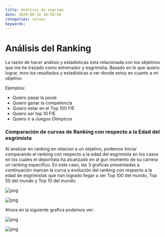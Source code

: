 ```yaml
---
title: Análisis de esgrima
date: 2020-09-16 16:56:54
categories: values
keywords: 
---
```


# Análisis del Ranking

La razón de hacer análisis y estadísticas esta relacionada con los objetivos que me he trazado como entrenador y esgrimista. Basado en lo que quiero lograr, miro los resultados y estadísticas a ver donde estoy en cuanto a mi objetivo

Ejemplos:

* Quiero pasar la poule
* Quiero ganar la competencia
* Quiero estar en el Top 100 FIE
* Quiero ser top 10 FIE
* Quiero ir a Juegos Olímpicos

### Comparación de curvas de Ranking con respecto a la Edad del esgrimista

Al analizar en ranking en relacion a un objetivo, podemos iniciar comparando el ranking con respecto a la edad del esgrimista en los casos en los cuales el deportista ha alcanzado en al gun momento de su carrera un ranking especifico. En este caso, las 3 graficas presentadas a continuación marcan la curva y evolución del ranking con respecto a la edad de esgrimistas que han logrado llegar a ser Top 100 del mundo, Top 50 del mundo y Top 10 del mundo.


![png](../output_4_0.png)

![png](../output_5_0.png)


Ahora en la siguiente grafica podemos ver:

![png](../output_8_1.png)


![png](../output_9_0.png)


